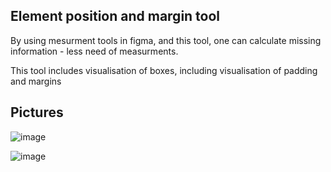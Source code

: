 Element position and margin tool
------------
By using mesurment tools in figma, and this tool, one can calculate missing information - less need of measurments.

This tool includes visualisation of boxes, including visualisation of padding and margins

Pictures
-----------

![image](https://github.com/user-attachments/assets/b5c3422c-f3b4-4b1b-a649-eb0aceddac16)

![image](https://github.com/user-attachments/assets/047de9b3-14f7-43ae-b956-a9beb3584539)
